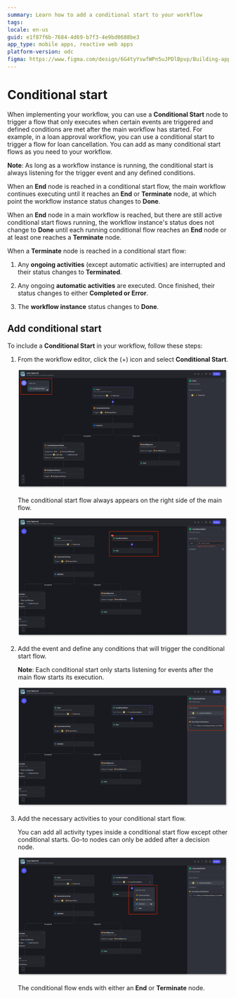 ```yaml
---
summary: Learn how to add a conditional start to your workflow
tags:
locale: en-us
guid: e1f87f6b-7684-4d69-b7f3-4e9bd0688be3
app_type: mobile apps, reactive web apps
platform-version: odc
figma: https://www.figma.com/design/6G4tyYswfWPn5uJPDlBpvp/Building-apps?node-id=5952-14
---
```


# Conditional start

When implementing your workflow, you can use a **Conditional Start** node to trigger a flow that only executes when certain events are triggered and defined conditions are met after the main workflow has started. For example, in a loan approval workflow, you can use a conditional start to trigger a flow for loan cancellation. You can add as many conditional start flows as you need to your workflow.

**Note**: As long as a workflow instance is running, the conditional start is always listening for the trigger event and any defined conditions.

When an **End** node is reached in a conditional start flow, the main workflow continues executing until it reaches an **End** or **Terminate** node, at which point the workflow instance status changes to **Done**.

When an **End** node in a main workflow is reached, but there are still active conditional start flows running, the workflow instance's status does not change to **Done** until each running conditional flow reaches an **End** node or at least one reaches a **Terminate** node.

When a **Terminate** node is reached in a conditional start flow:

1. Any **ongoing activities** (except automatic activities) are interrupted and their status changes to **Terminated**.

1. Any ongoing **automatic activities** are executed. Once finished, their status changes to either **Completed or Error**.

1. The **workflow instance** status changes to **Done**.

## Add conditional start

To include a **Conditional Start** in your workflow, follow these steps:

1. From the workflow editor, click the (+) icon and select **Conditional Start**.

    ![Screenshot of adding a conditional start node to the workflow from the ODC Portal](images/conditional-start-add-pl.png "Add a conditional start to your workflow")

    The conditional start flow always appears on the right side of the main flow.

    ![Screenshot of conditional flow workflow displaying to the right of the main workflow](images/conditional-start-position-pl.png "Conditional flow workflow always displays to the right of the main workflow")

1. Add the event and define any conditions that will trigger the conditional start flow.

    **Note**: Each conditional start only starts listening for events after the main flow starts its execution.

    ![Screenshot of event and the conditions that triggers the conditional start flow](images/conditional-start-event-pl.png "Event and conditions that trigger the conditional start flow")

1. Add the necessary activities to your conditional start flow.

    You can add all activity types inside a conditional start flow except other conditional starts. Go-to nodes can only be added after a decision node. 

    ![Screenshot of adding activities to the conditional start flow](images/conditional-start-activities-pl.png "Add activities to the conditional start flow")

    The conditional flow ends with either an **End** or **Terminate** node. 

